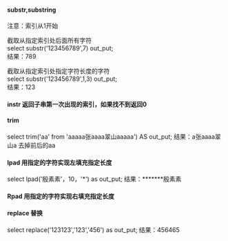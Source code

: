 #### substr,substring
注意：索引从1开始  

截取从指定索引处后面所有字符  
select substr('123456789',7) out_put;  
结果：789  
  
截取从指定索引处指定字符长度的字符  
select substr('123456789',1,3) out_put;  
结果：123  
#### instr 返回子串第一次出现的索引，如果找不到返回0
#### trim
select trim('aa' from 'aaaaa张aaaa翠山aaaaa') AS out_put;
结果：a张aaaa翠山a 
去掉前后的aa
#### lpad 用指定的字符实现左填充指定长度
select lpad('殷素素'，10，'*') as out_put;
结果：*******殷素素
#### Rpad 用指定的字符实现右填充指定长度
#### replace 替换
select replace('123123','123','456') as out_put;
结果：456465


  
